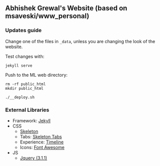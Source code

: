 ## Abhishek Grewal's Website (based on msaveski/www_personal)

### Updates guide
Change one of the files in `_data`, unless you are changing the look of the website.

Test changes with:
```
jekyll serve
```

Push to the ML web directory:
```
rm -rf public_html
mkdir public_html
```
```
./__deploy.sh
```

### External Libraries
- Framework: [Jekyll](http://jekyllrb.com/)
- CSS
  - [Skeleton](getskeleton.com)
  - Tabs: [Skeleton Tabs](https://github.com/nathancahill/skeleton-tabs)
  - Experience: [Timeline](https://codepen.io/NilsWe/pen/FemfK)
  - Icons: [Font Awesome](http://fontawesome.io/)
- JS
  - [Jquery (3.1.1)](https://jquery.com/)
